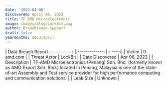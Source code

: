 ```yaml
---
date: '2023-04-06'
discovered: April 06, 2023
title: TF AMD Microelectronic
image: images/blog/LockBit.png
author: Breachsense Support
draft: false
yearmonths: 2023/april
---
```


| Data Breach Report------------:     |:-------------:    | :-----:|
| Victim      | tf-amd.com      | 
| Threat Actor      | LockBit      | 
| Date Discovered      | Apr 06, 2023      | 
| Description      | TF-AMD Microelectronics (Penang) Sdn. Bhd. (formerly known as AMD Export Sdn. Bhd.) located in Penang, Malaysia is one of the state-of-art Assembly and Test service provider for high performance computing and communication solutions.      | 
| Leak Size      | Unknown      | 

